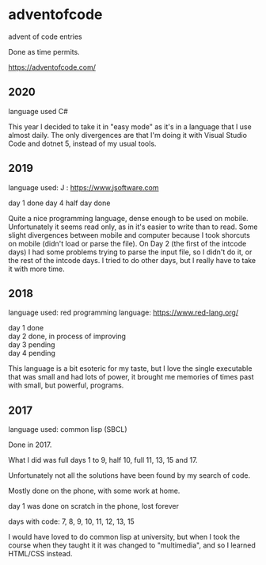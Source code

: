 # adventofcode
advent of code entries

Done as time permits.

https://adventofcode.com/

## 2020

language used
C#

This year I decided to take it in "easy mode" as it's in a language that I use almost daily. The only divergences are that I'm doing it with Visual Studio Code and dotnet 5, instead of my usual tools.

## 2019

language used:
J : https://www.jsoftware.com

day 1 done
day 4 half day done

Quite a nice programming language, dense enough to be used on mobile.
Unfortunately it seems read only, as in it's easier to write than to read.
Some slight divergences between mobile and computer because I took shorcuts on mobile (didn't load or parse the file).
On Day 2 (the first of the intcode days) I had some problems trying to parse the input file, so I didn't do it, or the rest of the intcode days.
I tried to do other days, but I really have to take it with more time.

## 2018

language used:
red programming language: https://www.red-lang.org/

day 1  done  
day 2  done, in process of improving  
day 3  pending  
day 4  pending  

This language is a bit esoteric for my taste, but I love the single executable that was small and had lots of power, it brought me memories of times past with small, but powerful, programs.

## 2017

language used:
common lisp (SBCL)

Done in 2017.

What I did was full days 1 to 9, half 10, full 11, 13, 15 and 17.

Unfortunately not all the solutions have been found by my search of code.

Mostly done on the phone, with some work at home.

day 1 was done on scratch in the phone, lost forever

days with code: 7, 8, 9, 10, 11, 12, 13, 15

I would have loved to do common lisp at university, but when I took the course when they taught it it was changed to "multimedia", and so I learned HTML/CSS instead.
